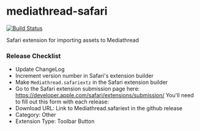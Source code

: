 # mediathread-safari

[![Build Status](https://travis-ci.org/ccnmtl/mediathread-safari.svg?branch=master)](https://travis-ci.org/ccnmtl/mediathread-safari)

Safari extension for importing assets to Mediathread 

### Release Checklist
* Update ChangeLog
* Increment version number in Safari's extension builder
* Make `Mediathread.safariextz` in the Safari extension builder
* Go to the Safari extension submission page here:
  https://developer.apple.com/safari/extensions/submission/
  You'll need to fill out this form with each release:
* Download URL: Link to Mediathread.safariext in the github release
* Category: Other
* Extension Type: Toolbar Button
